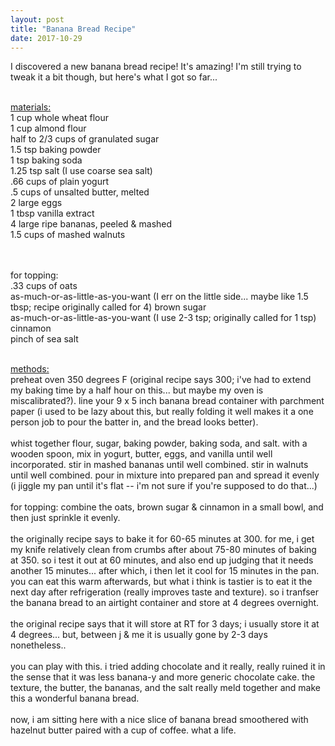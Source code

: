 ```yaml
---
layout: post
title: "Banana Bread Recipe"
date: 2017-10-29
---
```


I discovered a new banana bread recipe! It's amazing! I'm still trying to tweak it a bit though, but here's what I got so far...
<br /><br />

<u>materials:</u>
<br />1 cup whole wheat flour
<br />1 cup almond flour
<br />half to 2/3 cups of granulated sugar
<br />1.5 tsp baking powder
<br />1 tsp baking soda
<br />1.25 tsp salt (I use coarse sea salt)
<br />.66 cups of plain yogurt
<br />.5 cups of unsalted butter, melted
<br />2 large eggs
<br />1 tbsp vanilla extract
<br />4 large ripe bananas, peeled & mashed
<br />1.5 cups of mashed walnuts

<br /><br />for topping: 
<br />.33 cups of oats
<br />as-much-or-as-little-as-you-want (I err on the little side... maybe like 1.5 tbsp; recipe originally called for 4) brown sugar
<br />as-much-or-as-little-as-you-want (I use 2-3 tsp; originally called for 1 tsp) cinnamon
<br />pinch of sea salt
<br /><br />

<u>methods:</u>
<br />preheat oven 350 degrees F (original recipe says 300; i've had to extend my baking time by a half hour on this... but maybe my oven is miscalibrated?). line your 9 x 5 inch banana bread container with parchment paper (i used to be lazy about this, but really folding it well makes it a one person job to pour the batter in, and the bread looks better).
<br /><br />whist together flour, sugar, baking powder, baking soda, and salt. with a wooden spoon, mix in yogurt, butter, eggs, and vanilla until well incorporated. stir in mashed bananas until well combined. stir in walnuts until well combined. pour in mixture into prepared pan and spread it evenly (i jiggle my pan until it's flat -- i'm not sure if you're supposed to do that...)
<br /><br />for topping: combine the oats, brown sugar & cinnamon in a small bowl, and then just sprinkle it evenly.
<br /><br />the originally recipe says to bake it for 60-65 minutes at 300. for me, i get my knife relatively clean from crumbs after about 75-80 minutes of baking at 350. so i test it out at 60 minutes, and also end up judging that it needs another 15 minutes... after which, i then let it cool for 15 minutes in the pan. you can eat this warm afterwards, but what i think is tastier is to eat it the next day after refrigeration (really improves taste and texture). so i tranfser the banana bread to an airtight container and store at 4 degrees overnight.
<br /><br />the original recipe says that it will store at RT for 3 days; i usually store it at 4 degrees... but, between j & me it is usually gone by 2-3 days nonetheless..
<br /><br />you can play with this. i tried adding chocolate and it really, really ruined it in the sense that it was less banana-y and more generic chocolate cake. the texture, the butter, the bananas, and the salt really meld together and make this a wonderful banana bread. 
<br /><br />now, i am sitting here with a nice slice of banana bread smoothered with hazelnut butter paired with a cup of coffee. what a life.
